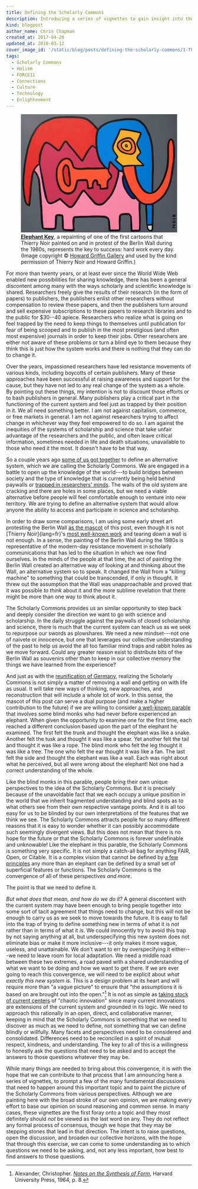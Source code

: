 ```yaml
---
title: Defining the Scholarly Commons
description: Introducing a series of vignettes to gain insight into the Scholarly Commons.
kind: blogpost
author_name: Chris Chapman
created_at: 2017-04-20
updated_at: 2018-03-12
cover_image_id: '/static/blog/posts/defining-the-scholarly-commons/1-Thierry-Noir-Howard-Griffin-Gallery_742_560_80_s_c1_smart_scale.jpg'
tags:
  - Scholarly Commons
  - Holism
  - FORCE11
  - Connections
  - Culture
  - Technology
  - Enlightenment
---
```

<figure id="the-key-to-success" property="schema:sharedContent" class="img" resource="#the-key-to-success" typeof="schema:ImageObject">
  <link property="schema:representativeOfPage" resource="schema:True" />
  <meta property="schema:width" content="742 px" datatype="schema:Distance" />
  <meta property="schema:height" content="560 px" datatype="schema:Distance" />
  <meta property="schema:contentSize" content="51KB" />
  <img property="schema:contentUrl" class="static" alt="An elephant made of various brightly colored components and a large key in the middle" src="1-Thierry-Noir-Howard-Griffin-Gallery_742_560_80_s_c1_smart_scale.jpg" />
  <figcaption property="schema:caption"><b><a href="https://howardgriffinprints.com/print/thierry-noir/elephant-key-dark-grey/">Elephant Key</a></b>, a repainting of one of the first cartoons that <span lang="fr">Thierry Noir</span> painted on and in protest of the Berlin Wall during the 1980s, represents the key to success: hard work every day. (Image copyright © <a property="pav:retrievedFrom" href="http://howardgriffingallery.com/images/made/uploads/images/1-Thierry-Noir-Howard-Griffin-Gallery_742_560_80_s_c1_smart_scale.jpg">Howard Griffin Gallery</a> and used by the kind permission of <span lang="fr">Thierry Noir</span> and Howard Griffin.)</figcaption>
</figure>

For more than twenty years, or at least ever since the World Wide Web enabled
new possibilities for sharing knowledge, there has been a general discontent
among many with the ways scholarly and scientific knowledge is shared.
Researchers freely give the results of their research (in the form of papers)
to publishers, the publishers enlist other researchers without compensation to
review these papers, and then the publishers turn around and sell expensive
subscriptions to these papers to research libraries and to the public for
$30--40 apiece. Researchers who realize what is going on feel trapped by the
need to keep things to themselves until publication for fear of being scooped
and to publish in the most prestigious (and often most expensive) journals in
order to keep their jobs. Other researchers are either not aware of these
problems or turn a blind eye to them because they think this is just how the
system works and there is nothing that they can do to change it.

Over the years, impassioned researchers have led resistance movements of
various kinds, including boycotts of certain publishers. Many of these
approaches have been successful at raising awareness and support for the cause,
but they have not led to any real change of the system as a whole. By pointing
out these things, my intention is not to discount those efforts or to bash
publishers in general. Many publishers play a critical part in the functioning
of the current system and feel just as trapped by their position in it. We all
need something better. I am not against capitalism, commerce, or free markets
in general. I am not against researchers trying to affect change in whichever
way they feel empowered to do so. I am against the inequities of the systems of
scholarship and science that take unfair advantage of the researchers and the
public, and often leave critical information, sometimes needed in life and
death situations, unavailable to those who need it the most. It doesn't have to
be that way.

<!--MORE-->

So a couple years ago [some of us got together][scwg] to define an alternative
system, which we are calling the Scholarly Commons. We are engaged in a battle
to open up the knowledge of the world---to build bridges between society and
the type of knowledge that is currently being held behind paywalls or [trapped
in researchers' minds][opening knowledge]. The walls of the old system are
cracking and there are holes in some places, but we need a viable alternative
before people will feel comfortable enough to venture into new territory. We
are trying to define an alternative system that would allow anyone the ability
to access and participate in science and scholarship.

In order to draw some comparisons, I am using some early street art protesting
the Berlin Wall [as the mascot](#the-key-to-success) of this post, even though
it is not [Thierry Noir]{lang=fr}'s [most well-known work][mutations] and
tearing down a wall is not enough. In a sense, the painting of the Berlin Wall
during the 1980s is representative of the modern-day resistance movement in
scholarly communications that has led to the situation in which we now find
ourselves. In the minds of the people at that time, the act of painting the
Berlin Wall created an alternative way of looking at and thinking about the
Wall, an alternative system so to speak. It changed the Wall from a "killing
machine" to something that could be transcended, if only in thought. It threw
out the assumption that the Wall was unapproachable and proved that it was
possible _to think_ about it and the more sublime revelation that there might
be more than one way to think about it.

The Scholarly Commons provides us an similar opportunity to step back and
deeply consider the direction we want to go with science and scholarship. In
the daily struggle against the paywalls of closed scholarship and science,
there is much that the current system can teach us as we seek to repurpose our
swords as plowshares. We need a new mindset---not one of naivete or innocence,
but one that leverages our collective understanding of the past to help us
avoid the all too familiar mind traps and rabbit holes as we move forward.
Could any greater reason exist to distribute bits of the Berlin Wall as
souvenirs other than to keep in our collective memory the things we have
learned from the experience?

And just as with the [reunification of Germany], realizing the Scholarly
Commons is not simply a matter of removing a wall and getting on with life as
usual. It will take new ways of thinking, new approaches, and reconstruction
that will include a whole lot of work. In this sense, the mascot of this post
can serve a dual purpose (and make a higher contribution to the future) if we
are willing to consider [a well-known parable][parable] that involves some
blind monks who had never before experienced an elephant. When given the
opportunity to examine one for the first time, each reached a different
conclusion based upon the part of the elephant he examined. The first felt the
trunk and thought the elephant was like a snake. Another felt the tusk and
thought it was like a spear. Yet another felt the tail and thought it was like
a rope. The blind monk who felt the leg thought it was like a tree. The one who
felt the ear thought it was like a fan. The last felt the side and thought the
elephant was like a wall. Each was right about what he perceived, but all were
wrong about the elephant! Not one had a correct understanding of the whole.

Like the blind monks in this parable, people bring their own unique
perspectives to the idea of the Scholarly Commons. But it is precisely because
of the unavoidable fact that we each occupy a unique position in the world that
we inherit fragmented understanding and blind spots as to what others see from
their own respective vantage points. And it is all too easy for us to be
blinded by our own interpretations of the features that we think we see. The
Scholarly Commons attracts people for so many different reasons that it is easy
to wonder whether it can possibly accommodate such seemingly divergent views.
But this does not mean that there is no hope for the future or that the
Scholarly Commons is forever undefinable and unknowable! Like the elephant in
this parable, the Scholarly Commons is something very specific. It is not
simply a catch-all bag for anything FAIR, Open, or Citable. It is a complex
vision that cannot be defined by [a few principles][principles] any more than
an elephant can be defined by a small set of superficial features or functions.
The Scholarly Commons is the convergence of all of these perspectives _and
more_.

The point is that we need to define it.

_But what does that mean, and how do we do it?_ A general discontent with the
current system may have been enough to bring people together into some sort of
tacit agreement that things need to change, but this will not be enough to
carry us as we seek to move towards the future. It is easy to fall into the
trap of trying to define something new in terms of what it is _not_ rather than
in terms of what it _is_. We could innocently try to avoid this trap by not
saying anything at all, but underspecifying this new system does not eliminate
bias or make it more inclusive---it only makes it more vague, useless, and
unattainable. We don't want to err by overspecifying it either---we need to
leave room for local adaptation. We need a middle road between these two
extremes, a road paved with a shared understanding of what we want to be doing
and how we want to get there. If we are ever going to reach this convergence,
we will need to be explicit about _what exactly this new system is_. This is a
design problem at its heart and will require more than "a vague picture" to
ensure that "the assumptions it is based on are brought out into the
open."[^notes] It is not as simple as [taking stock of current centers][gaps
and systems] of "chaotic innovation" since many current innovations are
extensions of the current system and grounded in its logic. We need to approach
this rationally in an open, direct, and collaborative manner, keeping in mind
that the Scholarly Commons is something that we need to discover as much as we
need to define, not something that we can define blindly or willfully. Many
facets and perspectives need to be considered and consolidated. Differences
need to be reconciled in a spirit of mutual respect, kindness, and
understanding. The key to all of this is a willingness to honestly ask the
questions that need to be asked and to accept the answers to those questions
whatever they may be.

While many things are needed to bring about this convergence, it is with the
hope that we can contribute to that process that I am announcing here a series
of vignettes, to prompt a few of the many fundamental discussions that need to
happen around this important topic and to paint the picture of the Scholarly
Commons from various perspectives. Although we are painting here with the broad
stroke of our own opinion, we are making every effort to base our opinion on
sound reasoning and common sense. In many cases, these vignettes are the first
foray onto a topic and they most definitely should _not_ be viewed as the last
word on any. They do not reflect any formal process of consensus, though we
hope that they may be stepping stones that lead in that direction. The intent
is to raise questions, open the discussion, and broaden our collective
horizons, with the hope that through this exercise, we can come to some
understanding as to which questions we need to be asking, and, not any less
important, how best to find answers to those questions.

[mutations]: <https://www.independent.co.uk/arts-entertainment/art/features/thierry-noir-the-street-artist-who-mutated-the-berlin-wall-in-protest-9316814.html> "Meet Thierry Noir: The street artist who 'mutated' the Berlin Wall in protest, on The Independent"
[reunification of Germany]: <https://en.wikipedia.org/wiki/German_reunification> "German Reunification, on Wikipedia"
[parable]: <https://en.wikipedia.org/wiki/Blind_men_and_an_elephant> "Blind Men and an Elephant, on Wikipedia"
[principles]: <https://www.force11.org/group/scholarly-commons-working-group-wp2principles/principles-scholarly-commons-open-comments> "About the principles of the Scholarly Commons"
[scwg]: <https://www.force11.org/group/scholarly-commons-working-group> "The Scholarly Commons Working Group at FORCE11"
[opening knowledge]: <../opening-knowledge/> "The Pentandra Blog → Opening Knowledge"
[gaps and systems]: <../putting-the-pieces-together-technology/#on-gaps-and-systems> "The Pentandra Blog → Putting the Pieces Together: Technology → On Gaps and Systems"

[^notes]:

    Alexander, Christopher. <cite>[Notes on the Synthesis of
    Form](https://books.google.com/books?id=Kh3T3XFUfPQC)</cite>, Harvard
    University Press, 1964, p. 8.
